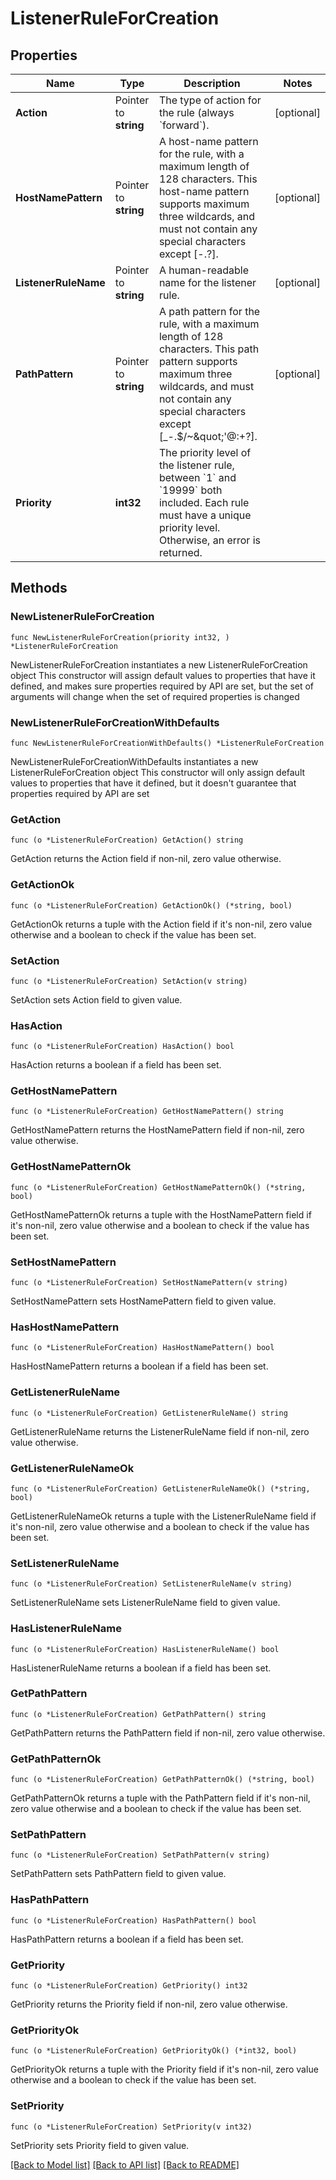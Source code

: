 # ListenerRuleForCreation

## Properties

Name | Type | Description | Notes
------------ | ------------- | ------------- | -------------
**Action** | Pointer to **string** | The type of action for the rule (always &#x60;forward&#x60;). | [optional] 
**HostNamePattern** | Pointer to **string** | A host-name pattern for the rule, with a maximum length of 128 characters. This host-name pattern supports maximum three wildcards, and must not contain any special characters except [-.?].  | [optional] 
**ListenerRuleName** | Pointer to **string** | A human-readable name for the listener rule. | [optional] 
**PathPattern** | Pointer to **string** | A path pattern for the rule, with a maximum length of 128 characters. This path pattern supports maximum three wildcards, and must not contain any special characters except [_-.$/~\&quot;&#39;@:+?]. | [optional] 
**Priority** | **int32** | The priority level of the listener rule, between &#x60;1&#x60; and &#x60;19999&#x60; both included. Each rule must have a unique priority level. Otherwise, an error is returned. | 

## Methods

### NewListenerRuleForCreation

`func NewListenerRuleForCreation(priority int32, ) *ListenerRuleForCreation`

NewListenerRuleForCreation instantiates a new ListenerRuleForCreation object
This constructor will assign default values to properties that have it defined,
and makes sure properties required by API are set, but the set of arguments
will change when the set of required properties is changed

### NewListenerRuleForCreationWithDefaults

`func NewListenerRuleForCreationWithDefaults() *ListenerRuleForCreation`

NewListenerRuleForCreationWithDefaults instantiates a new ListenerRuleForCreation object
This constructor will only assign default values to properties that have it defined,
but it doesn't guarantee that properties required by API are set

### GetAction

`func (o *ListenerRuleForCreation) GetAction() string`

GetAction returns the Action field if non-nil, zero value otherwise.

### GetActionOk

`func (o *ListenerRuleForCreation) GetActionOk() (*string, bool)`

GetActionOk returns a tuple with the Action field if it's non-nil, zero value otherwise
and a boolean to check if the value has been set.

### SetAction

`func (o *ListenerRuleForCreation) SetAction(v string)`

SetAction sets Action field to given value.

### HasAction

`func (o *ListenerRuleForCreation) HasAction() bool`

HasAction returns a boolean if a field has been set.

### GetHostNamePattern

`func (o *ListenerRuleForCreation) GetHostNamePattern() string`

GetHostNamePattern returns the HostNamePattern field if non-nil, zero value otherwise.

### GetHostNamePatternOk

`func (o *ListenerRuleForCreation) GetHostNamePatternOk() (*string, bool)`

GetHostNamePatternOk returns a tuple with the HostNamePattern field if it's non-nil, zero value otherwise
and a boolean to check if the value has been set.

### SetHostNamePattern

`func (o *ListenerRuleForCreation) SetHostNamePattern(v string)`

SetHostNamePattern sets HostNamePattern field to given value.

### HasHostNamePattern

`func (o *ListenerRuleForCreation) HasHostNamePattern() bool`

HasHostNamePattern returns a boolean if a field has been set.

### GetListenerRuleName

`func (o *ListenerRuleForCreation) GetListenerRuleName() string`

GetListenerRuleName returns the ListenerRuleName field if non-nil, zero value otherwise.

### GetListenerRuleNameOk

`func (o *ListenerRuleForCreation) GetListenerRuleNameOk() (*string, bool)`

GetListenerRuleNameOk returns a tuple with the ListenerRuleName field if it's non-nil, zero value otherwise
and a boolean to check if the value has been set.

### SetListenerRuleName

`func (o *ListenerRuleForCreation) SetListenerRuleName(v string)`

SetListenerRuleName sets ListenerRuleName field to given value.

### HasListenerRuleName

`func (o *ListenerRuleForCreation) HasListenerRuleName() bool`

HasListenerRuleName returns a boolean if a field has been set.

### GetPathPattern

`func (o *ListenerRuleForCreation) GetPathPattern() string`

GetPathPattern returns the PathPattern field if non-nil, zero value otherwise.

### GetPathPatternOk

`func (o *ListenerRuleForCreation) GetPathPatternOk() (*string, bool)`

GetPathPatternOk returns a tuple with the PathPattern field if it's non-nil, zero value otherwise
and a boolean to check if the value has been set.

### SetPathPattern

`func (o *ListenerRuleForCreation) SetPathPattern(v string)`

SetPathPattern sets PathPattern field to given value.

### HasPathPattern

`func (o *ListenerRuleForCreation) HasPathPattern() bool`

HasPathPattern returns a boolean if a field has been set.

### GetPriority

`func (o *ListenerRuleForCreation) GetPriority() int32`

GetPriority returns the Priority field if non-nil, zero value otherwise.

### GetPriorityOk

`func (o *ListenerRuleForCreation) GetPriorityOk() (*int32, bool)`

GetPriorityOk returns a tuple with the Priority field if it's non-nil, zero value otherwise
and a boolean to check if the value has been set.

### SetPriority

`func (o *ListenerRuleForCreation) SetPriority(v int32)`

SetPriority sets Priority field to given value.



[[Back to Model list]](../README.md#documentation-for-models) [[Back to API list]](../README.md#documentation-for-api-endpoints) [[Back to README]](../README.md)


